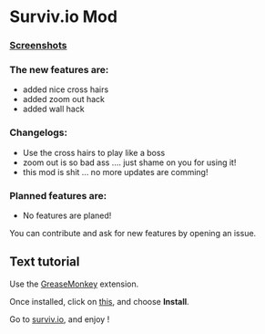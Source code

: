 # Surviv.io Mod

### [Screenshots](https://imgur.com/a/OVJ4KaR)

### The new features are:
- added nice cross hairs
- added zoom out hack
- added wall hack

### Changelogs:
- Use the cross hairs to play like a boss
- zoom out is so bad ass .... just shame on you for using it!
- this mod is shit ... no more updates are comming!

### Planned features are:
- No features are planed!

You can contribute and ask for new features by opening an issue.

## Text tutorial
Use the [GreaseMonkey](https://addons.mozilla.org/en-GB/firefox/addon/greasemonkey/) extension.

Once installed, click on [this](https://github.com/c0d3d3v/Surviv.io-Mod/raw/master/SurvivioMod.user.js), and choose **Install**.

Go to [surviv.io](http://surviv.io/), and enjoy !

